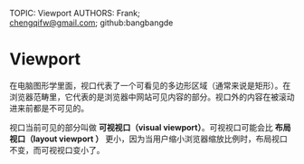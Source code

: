 TOPIC: Viewport
AUTHORS: Frank; chengqifw@gmail.com; github:bangbangde

# Viewport

在电脑图形学里面，视口代表了一个可看见的多边形区域（通常来说是矩形）。在浏览器范畴里，它代表的是浏览器中网站可见内容的部分。视口外的内容在被滚动进来前都是不可见的。

视口当前可见的部分叫做 **可视视口（visual viewport）**。可视视口可能会比 **布局视口（layout viewport ）** 更小，因为当用户缩小浏览器缩放比例时，布局视口不变，而可视视口变小了。

